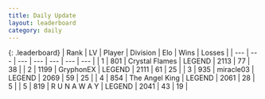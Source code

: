 ```yaml
---
title: Daily Update
layout: leaderboard
category: daily
---
```


{: .leaderboard}
| Rank | LV | Player | Division | Elo | Wins | Losses |
| --- | --- | --- | --- | --- | --- | --- |
| <span data-change="2">1</span> | 801 | <span title="ID: 163201">Crystal Flames</span> | LEGEND | <span data-change="53">2113</span> | <span data-change="12">77</span> | <span data-change="2">38</span> |
| <span data-change="-1">2</span> | 1199 | <span title="ID: 315148">GryphonEX</span> | LEGEND | <span data-change="45">2111</span> | <span data-change="9">61</span> | <span data-change="2">25</span> |
| <span data-change="-1">3</span> | 935 | <span title="ID: 416373">miracle03</span> | LEGEND | <span data-change="7">2069</span> | <span data-change="11">59</span> | <span data-change="5">25</span> |
| <span data-change="0">4</span> | 854 | <span title="ID: 547162">The Angel King</span> | LEGEND | <span data-change="8">2061</span> | <span data-change="1">28</span> | <span data-change="0">5</span> |
| <span data-change="2">5</span> | 819 | <span title="ID: 66144">R U N A W A Y</span> | LEGEND | <span data-change="11">2041</span> | <span data-change="8">43</span> | <span data-change="5">19</span> |
